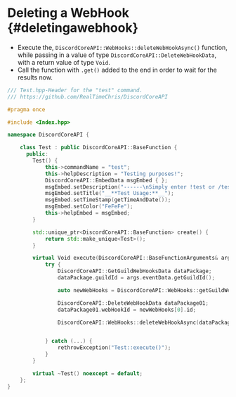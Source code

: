 Deleting a WebHook {#deletingawebhook}
============
- Execute the, `DiscordCoreAPI::WebHooks::deleteWebHookAsync()` function, while passing in a value of type `DiscordCoreAPI::DeleteWebHookData`, with a return value of type `Void`.
- Call the function with `.get()` added to the end in order to wait for the results now.

```cpp
/// Test.hpp-Header for the "test" command.
/// https://github.com/RealTimeChris/DiscordCoreAPI

#pragma once

#include <Index.hpp>

namespace DiscordCoreAPI {

	class Test : public DiscordCoreAPI::BaseFunction {
	  public:
		Test() {
			this->commandName = "test";
			this->helpDescription = "Testing purposes!";
			DiscordCoreAPI::EmbedData msgEmbed { };
			msgEmbed.setDescription("------\nSimply enter !test or /test!\n------");
			msgEmbed.setTitle("__**Test Usage:**__");
			msgEmbed.setTimeStamp(getTimeAndDate());
			msgEmbed.setColor("FeFeFe");
			this->helpEmbed = msgEmbed;
		}

		std::unique_ptr<DiscordCoreAPI::BaseFunction> create() {
			return std::make_unique<Test>();
		}

		virtual Void execute(DiscordCoreAPI::BaseFunctionArguments& args) {
			try {
				DiscordCoreAPI::GetGuildWebHooksData dataPackage;
				dataPackage.guildId = args.eventData.getGuildId();

				auto newWebHooks = DiscordCoreAPI::WebHooks::getGuildWebHooksAsync(dataPackage).get();

				DiscordCoreAPI::DeleteWebHookData dataPackage01;
				dataPackage01.webHookId = newWebHooks[0].id;

				DiscordCoreAPI::WebHooks::deleteWebHookAsync(dataPackage01).get();


			} catch (...) {
				rethrowException("Test::execute()");
			}
		}

		virtual ~Test() noexcept = default;
	};
}
```

